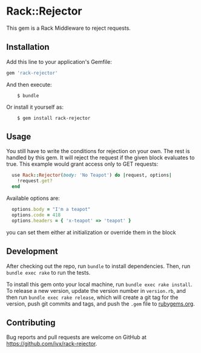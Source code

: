 # Rack::Rejector

This gem is a Rack Middleware to reject requests.

## Installation

Add this line to your application's Gemfile:

```ruby
gem 'rack-rejector'
```

And then execute:

```Shell
    $ bundle
```

Or install it yourself as:

```Shell
    $ gem install rack-rejector
```
## Usage

You still have to write the conditions for rejection on your own.
The rest is handled by this gem. It will reject the request if the
given block evaluates to true. This example would grant access only to
GET requests:

```ruby
  use Rack::Rejector(body: 'No Teapot') do |request, options|
    !request.get?
  end
```

Available options are:
```ruby
  options.body = "I'm a teapot"
  options.code = 418
  options.headers = { 'x-teapot' => 'teapot' }
```

you can set them either at initialization or override them in the block


## Development

After checking out the repo, run `bundle` to install dependencies. Then, run `bundle exec rake` to run the tests.

To install this gem onto your local machine, run `bundle exec rake install`. To release a new version, update the version number in `version.rb`, and then run `bundle exec rake release`, which will create a git tag for the version, push git commits and tags, and push the `.gem` file to [rubygems.org](https://rubygems.org).

## Contributing

Bug reports and pull requests are welcome on GitHub at https://github.com/ivx/rack-rejector.
